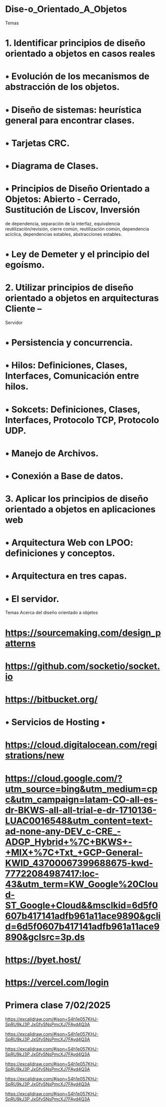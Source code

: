 # Dise-o_Orientado_A_Objetos
Temas
# 1. Identificar principios de diseño orientado a objetos en casos reales
# • Evolución de los mecanismos de abstracción de los objetos.
# • Diseño de sistemas: heurística general para encontrar clases.
# • Tarjetas CRC.
# • Diagrama de Clases.
# • Principios de Diseño Orientado a Objetos: Abierto - Cerrado, Sustitución de Liscov, Inversión
de dependencia, separación de la interfaz, equivalencia reutilización/revisión, cierre común,
reutilización común, dependencia acíclica, dependencias estables, abstracciones estables.
# • Ley de Demeter y el principio del egoísmo.
# 2. Utilizar principios de diseño orientado a objetos en arquitecturas Cliente –
Servidor
# • Persistencia y concurrencia.
# • Hilos: Definiciones, Clases, Interfaces, Comunicación entre hilos.
# • Sokcets: Definiciones, Clases, Interfaces, Protocolo TCP, Protocolo UDP.
# • Manejo de Archivos.
# • Conexión a Base de datos.
# 3. Aplicar los principios de diseño orientado a objetos en aplicaciones web
# • Arquitectura Web con LPOO: definiciones y conceptos.
# • Arquitectura en tres capas.
# • El servidor.
Temas Acerca del diseño orientado a objetos
# https://sourcemaking.com/design_patterns
# https://github.com/socketio/socket.io
# https://bitbucket.org/

#  • Servicios de Hosting •
# https://cloud.digitalocean.com/registrations/new
# https://cloud.google.com/?utm_source=bing&utm_medium=cpc&utm_campaign=latam-CO-all-es-dr-BKWS-all-all-trial-e-dr-1710136-LUAC0016548&utm_content=text-ad-none-any-DEV_c-CRE_-ADGP_Hybrid+%7C+BKWS+-+MIX+%7C+Txt_+GCP-General-KWID_43700067399688675-kwd-77722084987417:loc-43&utm_term=KW_Google%20Cloud-ST_Google+Cloud&&msclkid=6d5f0607b417141adfb961a11ace9890&gclid=6d5f0607b417141adfb961a11ace9890&gclsrc=3p.ds
# https://byet.host/
# https://vercel.com/login
#

# Primera clase 7/02/2025

https://excalidraw.com/#json=S4h1e057KHJ-SpRU9kJ3P,JxGfvSNsPmcXJ7FAyd4Q3A

https://excalidraw.com/#json=S4h1e057KHJ-SpRU9kJ3P,JxGfvSNsPmcXJ7FAyd4Q3A


https://excalidraw.com/#json=S4h1e057KHJ-SpRU9kJ3P,JxGfvSNsPmcXJ7FAyd4Q3A


https://excalidraw.com/#json=S4h1e057KHJ-SpRU9kJ3P,JxGfvSNsPmcXJ7FAyd4Q3A


https://excalidraw.com/#json=S4h1e057KHJ-SpRU9kJ3P,JxGfvSNsPmcXJ7FAyd4Q3A


https://excalidraw.com/#json=S4h1e057KHJ-SpRU9kJ3P,JxGfvSNsPmcXJ7FAyd4Q3A
